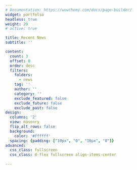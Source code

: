 ```yaml
---
# Documentation: https://wowchemy.com/docs/page-builder/
widget: portfolio
headless: true
weight: 20
# active: true

title: Recent News
subtitle: ''

content:
  count: 3
  offset: 0
  order: desc
  filters:
    folders:
      - news
    tag: ''
    author: ''
    category: ''
    exclude_featured: false
    exclude_future: false
    exclude_past: false
design:
  columns: '2'
  view: masonry
  flip_alt_rows: false
  background:
    color: '#ffffff'
  spacing: {padding: ["10px", "0", "10px", "0"]}
advanced:
  css_class: fullscreen
  css_class: d-flex fullscreen align-items-center
  
---
```


